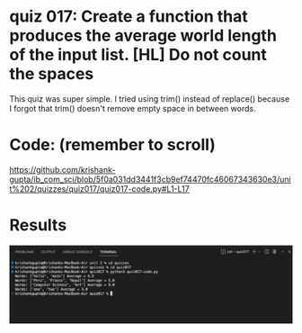 # quiz 017: Create a function that produces the average world length of the input list. [HL] Do not count the spaces

This quiz was super simple. I tried using trim() instead of replace() because I forgot that trim() doesn't remove empty space in between words. 

# Code: (remember to scroll)

https://github.com/krishank-gupta/ib_com_sci/blob/5f0a031dd3441f3cb9ef74470fc46067343630e3/unit%202/quizzes/quiz017/quiz017-code.py#L1-L17

# Results

![quiz017-results](./quiz017-results.png)
